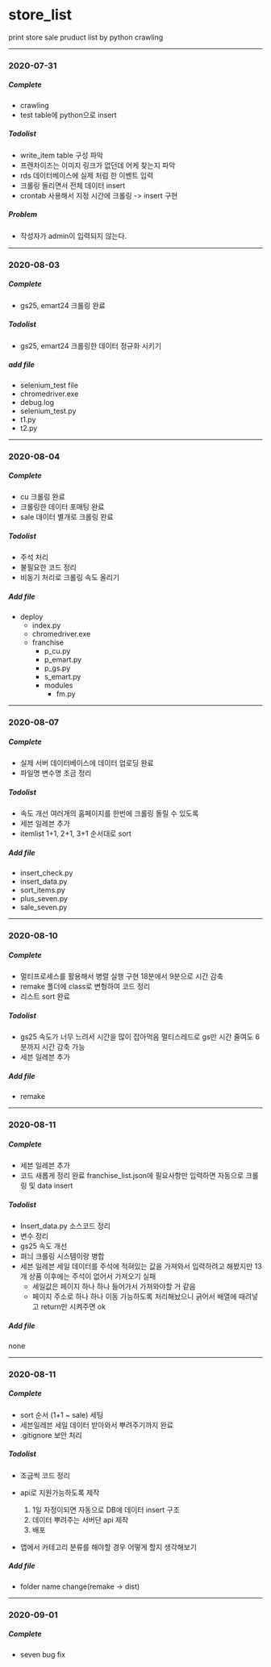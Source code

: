 # store_list
print store sale pruduct list by python crawling

---
### 2020-07-31

##### Complete
- crawling
- test table에 python으로 insert

##### Todolist
- write_item table 구성 파악
- 프렌차이즈는 이미지 링크가 없던데 어케 찾는지 파악
- rds 데이터베이스에 실제 처럼 한 이벤트 입력
- 크롤링 돌리면서 전체 데이터 insert
- crontab 사용해서 지정 시간에 크롤링 -> insert 구현

##### Problem
- 작성자가 admin이 입력되지 않는다.

---                                                                                                                                                                                                                                                                                                                                                                                                                                                                                                                                                                                                                                                                                                                                                                        
### 2020-08-03

##### Complete
- gs25, emart24 크롤링 완료

##### Todolist
- gs25, emart24 크롤링한 데이터 정규화 시키기

##### add file
+ selenium_test file
+ chromedriver.exe
+ debug.log
+ selenium_test.py
+ t1.py
+ t2.py

---
### 2020-08-04

##### Complete
- cu 크롤링 완료
- 크롤링한 데이터 포매팅 완료
- sale 데이터 별개로 크롤링 완료

##### Todolist
- 주석 처리
- 불필요한 코드 정리
- 비동기 처리로 크롤링 속도 올리기

##### Add file
+ deploy
    + index.py
    + chromedriver.exe
    + franchise
        + p_cu.py
        + p_emart.py
        + p_gs.py
        + s_emart.py
        + modules
            + fm.py

---
### 2020-08-07

##### Complete
- 실제 서버 데이터베이스에 데이터 업로딩 완료
- 파일명 변수명 조금 정리

##### Todolist
- 속도 개선 여러개의 홈페이지를 한번에 크롤링 돌릴 수 있도록
- 세븐 일레븐 추가
- itemlist 1+1, 2+1, 3+1 순서대로 sort

##### Add file
+ insert_check.py
+ insert_data.py
+ sort_items.py
+ plus_seven.py
+ sale_seven.py

---
### 2020-08-10

##### Complete
- 멀티프로세스를 활용해서 병렬 실행 구현 18분에서 9분으로 시간 감축
- remake 폴더에 class로 변형하여 코드 정리
- 리스트 sort 완료

##### Todolist
- gs25 속도가 너무 느려서 시간을 많이 잡아먹음 멀티스레드로 gs만 시간 줄여도 6분까지 시간 감축 가능
- 세븐 일레븐 추가

##### Add file
+ remake

---
### 2020-08-11

##### Complete
- 세븐 일레븐 추가
- 코드 새롭게 정리 완료 franchise_list.json에 필요사항만 입력하면 자동으로 크롤링 및 data insert

##### Todolist
- Insert_data.py 소스코드 정리
- 변수 정리
- gs25 속도 개선
- 펴늬 크롤링 시스템이랑 병합
- 세븐 일레븐 세일 데이터를 주석에 적혀있는 값을 가져와서 입력하려고 해봤지만 13개 상품 이후에는 주석이 없어서 가져오기 실패
    - 세일값은 페이지 하나 하나 들어가서 가져와야할 거 같음
    - 페이지 주소로 하나 하나 이동 가능하도록 처리해놨으니 긁어서 배열에 때려넣고 return만 시켜주면 ok

##### Add file
none

---
### 2020-08-11

##### Complete
- sort 순서 (1+1 ~ sale) 세팅
- 세븐일레븐 세일 데이터 받아와서 뿌려주기까지 완료
- .gitignore 보안 처리

##### Todolist
- 조금씩 코드 정리
- api로 지원가능하도록 제작
    1. 1일 자정이되면 자동으로 DB에 데이터 insert 구조
    1. 데이터 뿌려주는 서버단 api 제작
    1. 배포

- 앱에서 카테고리 분류를 해야할 경우 어떻게 할지 생각해보기

##### Add file
 - folder name change(remake -> dist)
 
---
### 2020-09-01

##### Complete
- seven bug fix

